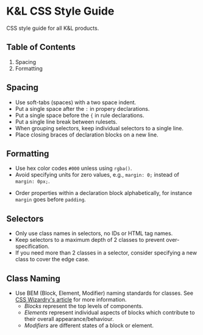 # K&L CSS Style Guide

CSS style guide for all K&amp;L products.

## Table of Contents
1. Spacing
2. Formatting

## Spacing
+ Use soft-tabs (spaces) with a two space indent.
+ Put a single space after the `:` in propery declarations.
+ Put a single space before the `{` in rule declarations.
+ Put a single line break between rulesets.
+ When grouping selectors, keep individual selectors to a single line.
+ Place closing braces of declaration blocks on a new line.

## Formatting
+ Use hex color codes `#000` unless using `rgba()`.
+ Avoid specifying units for zero values, e.g., `margin: 0;` instead of `margin:
  0px;`.
* Order properties within a declaration block alphabetically, for instance 
  `margin` goes before `padding`.

## Selectors
* Only use class names in selectors, no IDs or HTML tag names.
* Keep selectors to a maximum depth of 2 classes to prevent over-specification.
* If you need more than 2 classes in a selector, consider specifying a new
  class to cover the edge case.

## Class Naming
* Use BEM (Block, Element, Modifier) naming standards for classes. See [CSS 
  Wizardry's article](http://csswizardry.com/2013/01/mindbemding-getting-your-head-round-bem-syntax/)
  for more information.
  * *Blocks* represent the top levels of components.
  * *Elements* represent individual aspects of blocks which contribute to their
    overall appearance/behaviour.
  * *Modifiers* are different states of a block or element.

